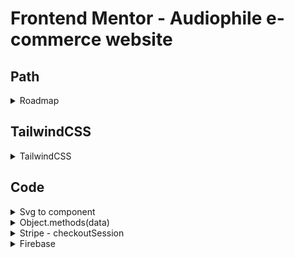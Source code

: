 # Frontend Mentor - Audiophile e-commerce website

## Path

<details>
<summary>Roadmap</summary>

- Style
- Components
- Functionnalities
- Firebase

</details>

## TailwindCSS

<details>
<summary>TailwindCSS</summary>

<details>
<summary>Init tailwind with next js & set starter styles</summary>

- https://tailwindcss.com/docs/guides/nextjs

```js
//  npx create-next-app my-project
//  cd my-project

// npm install -D tailwindcss postcss autoprefixer
// npx tailwindcss init -p
```

tailwind.config.js

```js
// set the all the styled pages & components routes

module.exports = {
	content: ["./pages/**/*.{js,ts,jsx,tsx}", "./components/**/*.{js,ts,jsx,tsx}"],
	theme: {
		//   set new custom global theme here /!\
		extend: {
			// or just add more properties here if we expect to use tailwind's default property theme ( colors...)
			colors: {
				newBlue: "#2d4258",
			},
			fontFamily: {
				manrope: ["Manrope", "Verdana"],
			},
		},
	},
	plugins: [],
};
```

styles/global.css

```css
/* add tailwind style & set custom style */

/* base < components < utilities  */

@tailwind base;
@tailwind components;
@tailwind utilities;

@layer base {
	/* // generic default  */

	body {
		@apply font-manrope text-[15px] leading-[25px];
	}

	header,
	main,
	footer {
		@apply mx-auto grid items-center;
	}

	h1 {
		@apply font-bold text-[56px] leading-[58px] tracking-[2px];
	}
}

@layer components {
	/* components classes */
	/* override base layer */
	.overline {
		@apply font-normal text-[14px] leading-[19px] tracking-[10px];
	}

	.subTitle {
		@apply font-bold text-[13px] leading-[25px] tracking-[1px];
	}

	.home-landing {
		height: calc(100vh - 6rem);
	}
}

@layer utilities {
	/* utilities classes */
	.ultra {
		/* for ultra specifics classes or properties not found in tailwind */
		/* override others layers */
	}
}
```

</details>

<details>
<summary>Plugins</summary>

```js
const plugin = require("tailwindcss/plugin");

module.exports = {
	// ...
	plugins: [
		plugin(function ({ addBase, addComponents, addUtilities, theme }) {
			addBase({
				h1: {
					fontSize: theme("fontSize.2xl"),
				},
				h2: {
					fontSize: theme("fontSize.xl"),
				},
			});
			addComponents({
				".card": {
					backgroundColor: theme("colors.white"),
					borderRadius: theme("borderRadius.lg"),
					padding: theme("spacing.6"),
					boxShadow: theme("boxShadow.xl"),
				},
			});
			addUtilities({
				".content-auto": {
					contentVisibility: "auto",
				},
			});
		}),
	],
};
```

</details>

<details>
<summary>Grid with tailwind</summary>

<!-- parent -->

- set a width & height
- number of cols/rows => grid-cols-3 grid-rows-5
- or set to auto => grid-flow-cols or grid-flow-rows

<!-- children  -->

- set the line where children starts => col-start-1, row-start-3
- set the line where it ends => col-end-4 /!\ last line = numberOfCols + 1
- set its size => col-span-3

```js
<div className="w-full grid grid-cols-6 gap-6 grid-flow-rows h-[500px] lg:h-[600px]">
	<img className="col-start-3 col-end-7 row-start-1 row-end-3 w-full md:h-auto relative" src={image} />
</div>
```

</details>

<details>
<summary>Add animation</summary>

tailwind.config.js

```js
module.exports = {
	theme: {
		animation: {
			spinning: " spinning 1s linear infinite",
			wiggle: "wiggle 1s ease-in-out infinite",
		},

		keyframes: {
			spinning: {
				"0%": {
					transform: " rotate(0deg)",
				},
				"100%": {
					transform: "rotate(360deg)",
				},
			},
			wiggle: {
				"0%, 100%": {
					transform: "rotate(-90deg)",
				},
				"50%": {
					transform: "rotate(90deg)",
				},
			},
		},
		extend: {
			fontSize: {
				xs: ["12px", "18px"],
			},
			/!\ if extended theme => add here
		},
	},
	plugins: [],
};

// => component
// className='animate-spinning'
// className='animate-wriggle'
```

</details>

<details>
<summary>Object-position</summary>

```js
<div>
	<Image
		className="absolute object-[-540px]"
		src="/assets/home/image-hero.jpg"
		objectFit="cover"
		layout="fill"
		priority
	/>
</div>
```

</details>

</details>

## Code

<details>
<summary>Svg to component</summary>

https://react-svgr.com/playground/

- import svg code to react-svgr
- return to react components
- set stroke, fill, opacity properties

```js
const ValidateIcon = (props) => (
	<svg
		xmlns="http://www.w3.org/2000/svg"
		stroke="white"
		fill="white"
		width={60}
		height={60}
		viewBox="0 0 128 128"
		{...props}
	>
		<path d="M98.2 33.7c-1 1-11.5 12.3-23.1 25C63.4 71.5 53.5 82 53.1 82c-.5 0-6-5.4-12.2-12-11.7-12.3-14-13.7-17.3-10.4-3.7 3.7-2.2 6.2 13.2 22.2C44.9 90.2 52.2 97 53.1 97c2.3 0 2.8-.5 26-26 30.8-33.8 29.1-31.8 28.3-34.3-1.3-4.6-5.7-6-9.2-3z" />
	</svg>
);

export default ValidateIcon;
```

</details>

<details>
<summary>Object.methods(data)</summary>

```js
// const data = { 1: "one", b: "cdef", fruit: "apple", plant: "sunflower" };

// Object.values(data)  => return the values of an object, as a values array
// => ['one', 'cdef', 'apple', 'sunflower']

// Object.entries(data) => return the values of an object as pair values
// => [['1', 'one'], ['b', 'cdef'], ['fruit', 'apple'], ['plant', 'sunflower']];
// 0: (2) ['1', 'one']
// 1: (2) ['b', 'cdef']
// 2: (2) ['fruit', 'apple']
// 3: (2) ['plant', 'sunflower']

// Object.fromEntries(Object.entries(data)) => return an array of 2 values/pair values [first, second] as an object {first: second}
// => {1: 'one', b: 'cdef', fruit: 'apple', plant: 'sunflower'}
```

```js
// const result = Array.from(e.target.closest("form"))
// 	.filter((elem) => elem.tagName === "INPUT")
// 	.map((elem) => ({
// 		[elem.id]: elem.value,
// 	}));
```

</details>

</details>

<details>
<summary>Stripe - checkoutSession</summary>

```js
// npm i stripe @stripe/react-stripe-js @stripe/stripe-js
const stripe = require("stripe")(process.env.STRIPE_SECRET_KEY);

const handler = async (req, res) => {
	if (req.method === "POST") {
		try {
			const products = req.body.map((item) => {
				return {
					price_data: {
						currency: "usd",
						product_data: {
							name: item.name,
						},
						unit_amount: +item.price * 100,
					},
					quantity: item.quantity,
				};
			});

			//  line_items : [{
			// 		price_data: {
			// 			currency: "usd",
			// 			product_data: {
			// 				name: item.name,
			// 			},
			// 			unit_amount: +item.price * 100,
			// 		},
			// 		quantity: item.quantity,
			// 	};
			// }, {}, {}]

			const session = await stripe.checkout.sessions.create({
				line_items: products,
				mode: "payment",
				success_url: `${req.headers.origin}/checkout-success/?success=true&session_id={CHECKOUT_SESSION_ID}`,
				cancel_url: `${req.headers.origin}/?canceled=true`,
			});
			res.json({ url: session.url });
		} catch (err) {
			res.status(err.statusCode || 500).json(err.message);
		}
	} else {
		res.setHeader("Allow", "POST");
		res.status(405).end("Method Not Allowed");
	}
};

export default handler;
```

</details>

<details>
<summary>Firebase</summary>

<details>
<summary>Config</summary>

clientApp.js

```js
// npm install firebase

// https://firebase.google.com/docs/firestore/quickstart?hl=en#web-version-9

// Import the functions you need from the SDKs you need
import { initializeApp } from "firebase/app";
import { getFirestore } from "firebase/firestore";
// import {getAuth} from "firebase/auth"

// TODO: Add SDKs for Firebase products that you want to use
// https://firebase.google.com/docs/web/setup#available-libraries

// Your web app's Firebase configuration
// For Firebase JS SDK v7.20.0 and later, measurementId is optional

const firebaseConfig = {
	apiKey: "AIzaSyBQvlOH12Yej8qb4Kb5_zNwEnu0khWSMMA",
	authDomain: "audiophile-62b6b.firebaseapp.com",
	projectId: "audiophile-62b6b",
	storageBucket: "audiophile-62b6b.appspot.com",
	messagingSenderId: "1064050838541",
	appId: "1:1064050838541:web:fd565e6ec8a1ceedf8d944",
	measurementId: "G-LW8MN8YVGZ",
};

// Initialize Firebase

const app = initializeApp(firebaseConfig);
// const auth = getAuth(firebaseApp);
const db = getFirestore();
```

</details>

<details>
<summary>Create/Read commands</summary>

```js
import { addDoc, getDocs, collection } from "firebase/firestore";

// addDoc
const setCommandToDB = async (item) => {
	const response = await addDoc(collection(db, "commands"), {
		...item,
	});
	return response;
};

// GetDocs, docs.foreach((doc) doc => doc.data())
const commands = await getDocs(collection(db, "commands"));
commands.forEach((doc) => {
	if (doc.data().id === sessionId) {
		setCommand(doc.data());
	}
});
```

</details>

</details>
